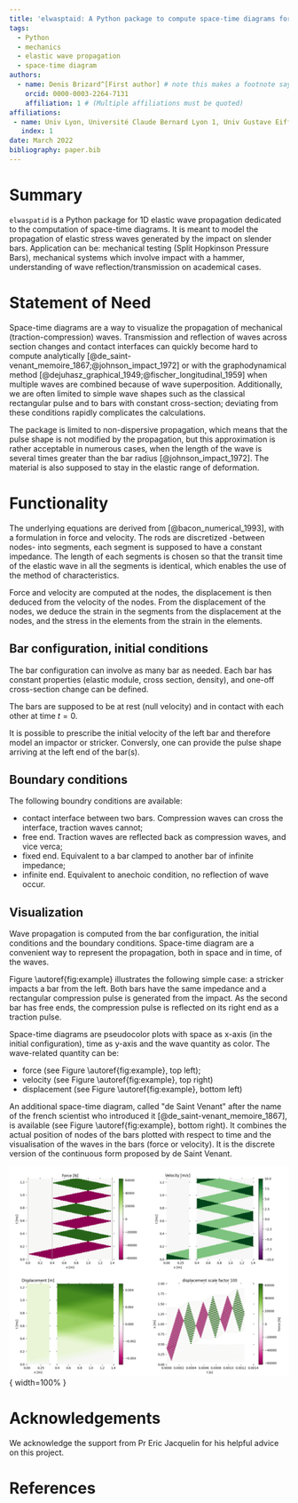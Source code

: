 ```yaml
---
title: 'elwasptaid: A Python package to compute space-time diagrams for the propagation of elastic waves in 1D rods'
tags:
  - Python
  - mechanics
  - elastic wave propagation
  - space-time diagram
authors:
  - name: Denis Brizard^[First author] # note this makes a footnote saying 'Co-first author'
    orcid: 0000-0003-2264-7131
    affiliation: 1 # (Multiple affiliations must be quoted)
affiliations:
 - name: Univ Lyon, Université Claude Bernard Lyon 1, Univ Gustave Eiffel, LBMC UMR_T 9406, F-69622, Lyon, France
   index: 1
date: March 2022
bibliography: paper.bib
---
```


# Summary

`elwaspatid` is a Python package for 1D elastic wave propagation dedicated to 
the computation of space-time diagrams. It is meant to model the propagation of
elastic stress waves generated by the impact on slender bars. 
Application can be: mechanical testing (Split Hopkinson Pressure Bars), 
 mechanical systems which involve impact with a hammer, understanding of wave 
reflection/transmission on academical cases.


# Statement of Need

Space-time diagrams are a way to visualize the propagation of mechanical 
(traction-compression) waves. Transmission and reflection of waves across section
changes and contact interfaces can quickly become hard to compute analytically 
[@de_saint-venant_memoire_1867;@johnson_impact_1972] or with the 
graphodynamical method [@dejuhasz_graphical_1949;@fischer_longitudinal_1959]
 when multiple waves are combined because of wave superposition. 
Additionally, we are often limited to simple wave shapes such as the classical
rectangular pulse and to bars with constant cross-section; deviating from these
conditions rapidly complicates the calculations. 

The package is limited to non-dispersive propagation, which means that the pulse
shape is not modified by the propagation, but this approximation 
is rather acceptable in numerous cases, when the length of the wave is several
times greater than the bar radius [@johnson_impact_1972]. The material is also 
supposed to stay in the elastic range of deformation. 


# Functionality

The underlying equations are derived from [@bacon_numerical_1993], with a 
formulation in force and velocity. The rods are discretized -between nodes- into 
segments, each segment is supposed to have a constant impedance. The length of 
each segments is chosen so that the transit time of the elastic wave in all the 
segments is identical, which enables the use of the method of characteristics. 

Force and velocity are computed at the nodes, the displacement is then deduced 
from the velocity of the nodes. From the displacement of the nodes, we deduce
the strain in the segments from the displacement at the nodes, and the stress 
in the elements from the strain in the elements.

## Bar configuration, initial conditions

The bar configuration can involve as many bar as needed. Each bar has constant
properties (elastic module, cross section, density), and one-off cross-section 
change can be defined. 

The bars are supposed to
be at rest (null velocity) and in contact with each other at time $t=0$. 

It is possible to prescribe the initial velocity of the left bar and therefore 
model an impactor or stricker.
Conversly, one can provide the pulse shape arriving at the left end of the bar(s).

## Boundary conditions

The following boundry conditions are available:

* contact interface between two bars. Compression waves can cross the interface,
  traction waves cannot;
* free end. Traction waves are reflected back as compression waves, and vice verca;
* fixed end. Equivalent to a bar clamped to another bar of infinite impedance;
* infinite end. Equivalent to anechoic condition, no reflection of wave occur.


## Visualization

Wave propagation is computed from the bar configuration, the initial conditions 
and the boundary conditions. Space-time diagram are a convenient way to represent
the propagation, both in space and in time, of the waves.

Figure \autoref{fig:example} illustrates the following simple case: a stricker
impacts a bar from the left. Both bars have the same impedance and a rectangular 
compression pulse is generated from the impact. As the second bar has free ends,
the compression pulse is reflected on its right end as a traction pulse.

Space-time diagrams are pseudocolor plots with space as x-axis (in the initial
configuration), time as y-axis and the wave quantity as color. The wave-related 
quantity can be:

* force (see Figure \autoref{fig:example}, top left);
* velocity (see Figure \autoref{fig:example}, top right)
* displacement (see Figure \autoref{fig:example}, bottom left)

An additional space-time diagram, called "de Saint Venant" after the name of the
french scientist who introduced it [@de_saint-venant_memoire_1867], is available
 (see Figure \autoref{fig:example}, bottom right). 
It combines the actual position of nodes of the bars plotted with respect to time
and the visualisation of the waves in the bars (force or velocity). It is the 
discrete version of the continuous form proposed by de Saint Venant.

![Space-time diagrams: Force, Velocity; Displacement, de Saint Venant.\label{fig:example}](figures.png){ width=100% }


# Acknowledgements

We acknowledge the support from Pr Eric Jacquelin for his helpful advice on this
project.

# References

